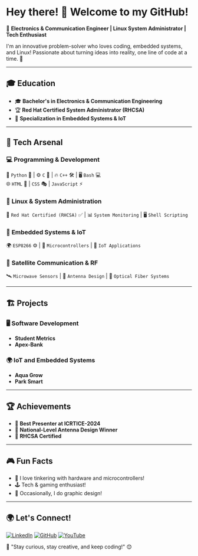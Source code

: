 # Hey there! 👋 Welcome to my GitHub!

🎯 **Electronics & Communication Engineer | Linux System Administrator | Tech Enthusiast**

I'm an innovative problem-solver who loves coding, embedded systems, and Linux! Passionate about turning ideas into reality, one line of code at a time. 🚀

---

## 🎓 Education
- 🎓 **Bachelor's in Electronics & Communication Engineering**
- 🏆 **Red Hat Certified System Administrator (RHCSA)**
- 📡 **Specialization in Embedded Systems & IoT**

---

## 🚀 Tech Arsenal

### 💻 **Programming & Development**
🚀 `Python` 🐍 | ⚙️ `C` 🔵 | 🔥 `C++` 🛠️ | 🖥️ `Bash` 💻  
🌐 `HTML` 🎨 | `CSS` 🎭 | `JavaScript` ⚡

### 🐧 **Linux & System Administration**
🔴 `Red Hat Certified (RHCSA)` ✅ | 📊 `System Monitoring` | 🖥️ `Shell Scripting`

### 🔌 **Embedded Systems & IoT**
🌍 `ESP8266` ⚙️ | 🔧 `Microcontrollers` | 📡 `IoT Applications`

### 📡 **Satellite Communication & RF**
🛰️ `Microwave Sensors` | 🎯 `Antenna Design` | 🔦 `Optical Fiber Systems`

---

## 🏗️ Projects
### 🖥️ Software Development
- **Student Metrics**
- **Apex-Bank**

### 🌍 IoT and Embedded Systems
- **Aqua Grow**
- **Park Smart**

---

## 🏆 Achievements
- 🏅 **Best Presenter at ICRTICE-2024**
- 🥇 **National-Level Antenna Design Winner**
- 📜 **RHCSA Certified**

---

## 🎮 Fun Facts
- 🚀 I love tinkering with hardware and microcontrollers!
- 🕹️ Tech & gaming enthusiast!
- 🎨 Occasionally, I do graphic design!

---

## 🌍 Let's Connect!
[![LinkedIn](https://img.shields.io/badge/LinkedIn-0077B5?style=flat&logo=linkedin&logoColor=white)](https://linkedin.com/in/ajay-kumar-m-732196318)
[![GitHub](https://img.shields.io/badge/GitHub-181717?style=flat&logo=github&logoColor=white)]([https://github.com/your-github-username](https://github.com/Ajaykumar2605))
[![YouTube](https://img.shields.io/badge/YouTube-FF0000?style=flat&logo=youtube&logoColor=white)](https://www.youtube.com/@JustOneByte)

🚀 "Stay curious, stay creative, and keep coding!" 😊
